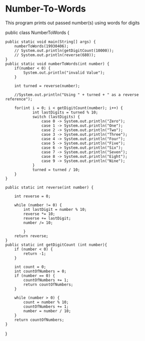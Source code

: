 # Number-To-Words
This program prints out passed number(s) using words for digits 

public class NumberToWords {

    public static void main(String[] args) {
        numberToWords(19930406);
        // System.out.println(getDigitCount(10000));
        // System.out.println(reverse(680));
    }
    public static void numberToWords(int number) {
        if(number < 0) {
            System.out.println("invalid Value");
        }

        int turned = reverse(number);

        //System.out.println("Using " + turned + " as a reverse reference");

        for(int i = 0; i < getDigitCount(number); i++) {
                int lastDigits = turned % 10;
                switch (lastDigits) {
                    case 0 -> System.out.println("Zero");
                    case 1 -> System.out.println("One");
                    case 2 -> System.out.println("Two");
                    case 3 -> System.out.println("Three");
                    case 4 -> System.out.println("Four");
                    case 5 -> System.out.println("Five");
                    case 6 -> System.out.println("Six");
                    case 7 -> System.out.println("Seven");
                    case 8 -> System.out.println("Eight");
                    case 9 -> System.out.println("Nine");
                }
                turned = turned / 10;
        }
    }

    public static int reverse(int number) {

        int reverse = 0;

        while (number != 0) {
            int lastDigit = number % 10;
            reverse *= 10;
            reverse += lastDigit;
            number /= 10;

            }
        return reverse;
    }
    public static int getDigitCount (int number){
        if (number < 0) {
            return -1;
        }

        int count = 0;
        int countOfNumbers = 0;
        if (number == 0) {
            countOfNumbers += 1;
            return countOfNumbers;
        }

        while (number > 0) {
            count = number % 10;
            countOfNumbers += 1;
            number = number / 10;
        }
        return countOfNumbers;
    }
}
